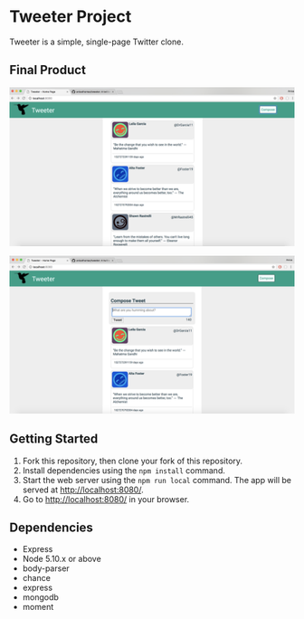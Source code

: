 # Tweeter Project

Tweeter is a simple, single-page Twitter clone.

## Final Product
!["screenshot of homepage of tweets"](https://github.com/anisathomas/tweeter/blob/master/docs/tweets.png)

!["screenshot of Compose Tweet Box"](https://github.com/anisathomas/tweeter/blob/master/docs/Compose-tweet.png)

## Getting Started

1. Fork this repository, then clone your fork of this repository.
2. Install dependencies using the `npm install` command.
3. Start the web server using the `npm run local` command. The app will be served at <http://localhost:8080/>.
4. Go to <http://localhost:8080/> in your browser.

## Dependencies

- Express
- Node 5.10.x or above
- body-parser
- chance
- express
- mongodb
- moment




